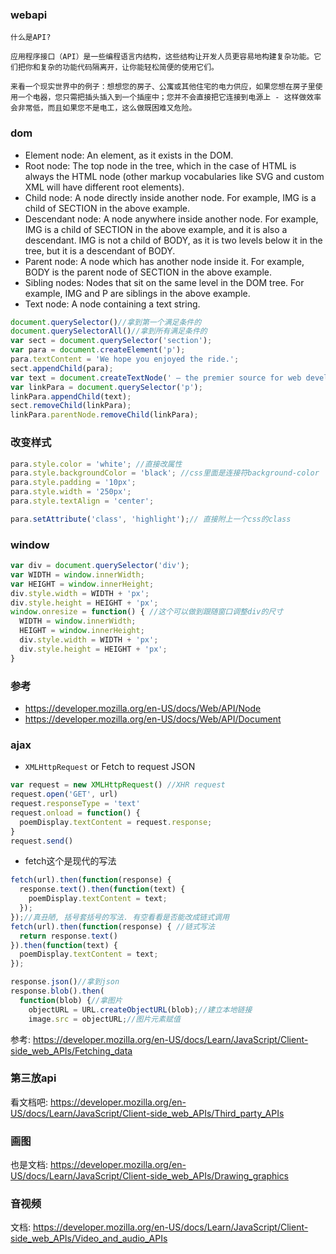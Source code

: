 ### webapi

```
什么是API?

应用程序接口（API）是一些编程语言内结构，这些结构让开发人员更容易地构建复杂功能。它们把你和复杂的功能代码隔离开，让你能轻松简便的使用它们。

来看一个现实世界中的例子：想想您的房子、公寓或其他住宅的电力供应，如果您想在房子里使用一个电器，您只需把插头插入到一个插座中；您并不会直接把它连接到电源上 - 这样做效率会非常低，而且如果您不是电工，这么做既困难又危险。
```

### dom

- Element node: An element, as it exists in the DOM.
- Root node: The top node in the tree, which in the case of HTML is always the HTML node (other markup vocabularies like SVG and custom XML will have different root elements).
- Child node: A node directly inside another node. For example, IMG is a child of SECTION in the above example.
- Descendant node: A node anywhere inside another node. For example, IMG is a child of SECTION in the above example, and it is also a descendant. IMG is not a child of BODY, as it is two levels below it in the tree, but it is a descendant of BODY.
- Parent node: A node which has another node inside it. For example, BODY is the parent node of SECTION in the above example.
- Sibling nodes: Nodes that sit on the same level in the DOM tree. For example, IMG and P are siblings in the above example.
- Text node: A node containing a text string.

```javascript
document.querySelector()//拿到第一个满足条件的
document.querySelectorAll()//拿到所有满足条件的
var sect = document.querySelector('section');
var para = document.createElement('p');
para.textContent = 'We hope you enjoyed the ride.';
sect.appendChild(para);
var text = document.createTextNode(' — the premier source for web development knowledge.');
var linkPara = document.querySelector('p');
linkPara.appendChild(text);
sect.removeChild(linkPara);
linkPara.parentNode.removeChild(linkPara);
```

### 改变样式

```javascript
para.style.color = 'white'; //直接改属性
para.style.backgroundColor = 'black'; //css里面是连接符background-color
para.style.padding = '10px';
para.style.width = '250px';
para.style.textAlign = 'center';

para.setAttribute('class', 'highlight');// 直接附上一个css的class
```

### window

```javascript
var div = document.querySelector('div');
var WIDTH = window.innerWidth;
var HEIGHT = window.innerHeight;
div.style.width = WIDTH + 'px';
div.style.height = HEIGHT + 'px';
window.onresize = function() { //这个可以做到跟随窗口调整div的尺寸
  WIDTH = window.innerWidth;
  HEIGHT = window.innerHeight;
  div.style.width = WIDTH + 'px';
  div.style.height = HEIGHT + 'px';
}
```

### 参考

- https://developer.mozilla.org/en-US/docs/Web/API/Node
- https://developer.mozilla.org/en-US/docs/Web/API/Document

### ajax

- `XMLHttpRequest` or Fetch to request JSON

```javascript
var request = new XMLHttpRequest() //XHR request
request.open('GET', url)
request.responseType = 'text'
request.onload = function() {
  poemDisplay.textContent = request.response;
}
request.send()
```

- fetch这个是现代的写法

```javascript
fetch(url).then(function(response) {
  response.text().then(function(text) {
    poemDisplay.textContent = text;
  });
});//真丑陋, 括号套括号的写法. 有空看看是否能改成链式调用
fetch(url).then(function(response) { //链式写法
  return response.text()
}).then(function(text) {
  poemDisplay.textContent = text;
});

response.json()//拿到json
response.blob().then(
  function(blob) {//拿图片
    objectURL = URL.createObjectURL(blob);//建立本地链接
    image.src = objectURL;//图片元素赋值
```

参考: https://developer.mozilla.org/en-US/docs/Learn/JavaScript/Client-side_web_APIs/Fetching_data

### 第三放api

看文档吧: https://developer.mozilla.org/en-US/docs/Learn/JavaScript/Client-side_web_APIs/Third_party_APIs

### 画图

也是文档: https://developer.mozilla.org/en-US/docs/Learn/JavaScript/Client-side_web_APIs/Drawing_graphics

### 音视频

文档: https://developer.mozilla.org/en-US/docs/Learn/JavaScript/Client-side_web_APIs/Video_and_audio_APIs